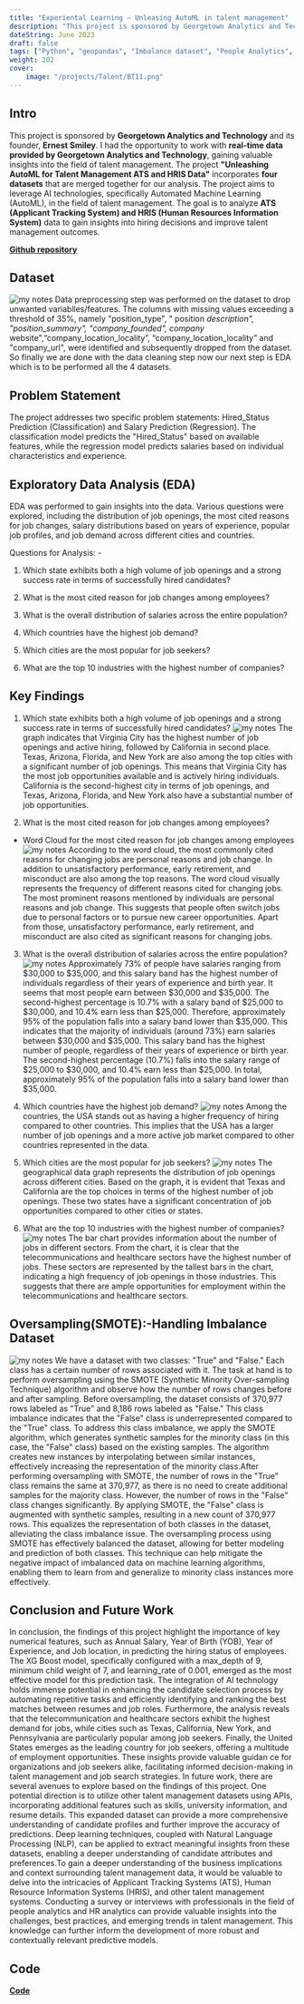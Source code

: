 ```yaml
---
title: "Experiental Learning – Unleasing AutoML in talent management"
description: "This project is sponsored by Georgetown Analytics and Technology and goal is to predict the hiring status of the candidates"
dateString: June 2023
draft: false
tags: ["Python", "geopandas", "Imbalance dataset", "People Analytics", "Talent Management", "Machine learning", "Georgetown Analytics and Technology"]
weight: 202
cover:
    image: "/projects/Talent/BT11.png"
---
```


## Intro
This project is sponsored by **Georgetown Analytics and Technology** and its founder, **Ernest Smiley**. I had the opportunity to work with **real-time data provided by Georgetown Analytics and Technology**, gaining valuable insights into the field of talent management. The project **"Unleashing AutoML for Talent Management ATS and HRIS Data"** incorporates **four datasets** that are merged together for our analysis. The project aims to leverage AI technologies, specifically Automated Machine Learning (AutoML), in the field of talent management. The goal is to analyze **ATS (Applicant Tracking System) and HRIS (Human Resources Information System)** data to gain insights into hiring decisions and improve talent management outcomes.

[**Github repository**](https://github.com/Abhiashu10/Unleashing-AutoML-for-Talent-Management.git)

## Dataset
![my notes](/projects/Talent/BT21.png)
Data preprocessing step was performed on the dataset to drop unwanted variablles/features. The columns with missing values exceeding a threshold of 35%, namely "position_type", " position _description", "position_summary", "company_founded", company_ website",“company_location_locality”, “company_location_locality” and "company_url", were identified and subsequently dropped from the dataset. So finally we are done with the data cleaning step now our next step is EDA which is to be performed all the 4 datasets.

## Problem Statement
The project addresses two specific problem statements: Hired_Status Prediction (Classification) and Salary Prediction (Regression). The classification model predicts the "Hired_Status" based on available features, while the regression model predicts salaries based on individual characteristics and experience.

## Exploratory Data Analysis (EDA)
EDA was performed to gain insights into the data. Various questions were explored, including the distribution of job openings, the most cited reasons for job changes, salary distributions based on years of experience, popular job profiles, and job demand across different cities and countries.

Questions for Analysis: -

1. Which state exhibits both a high volume of job openings and a strong success rate in terms of successfully hired candidates?

2. What is the most cited reason for job changes among employees?

3. What is the overall distribution of salaries across the entire population?

4. Which countries have the highest job demand?

5. Which cities are the most popular for job seekers?

6. What are the top 10 industries with the highest number of companies?

## Key Findings
1. Which state exhibits both a high volume of job openings and a strong success rate in terms of successfully hired candidates?
![my notes](/projects/Talent/BT12.png)
The graph indicates that Virginia City has the highest number of job openings and active hiring, followed by California in second place. Texas, Arizona, Florida, and New York are also among the top cities with a significant number of job openings. This means that Virginia City has the most job opportunities available and is actively hiring individuals. California is the second-highest city in terms of job openings, and Texas, Arizona, Florida, and New York also have a substantial number of job opportunities.

2. What is the most cited reason for job changes among employees?
- Word Cloud for the most cited reason for job changes among employees
![my notes](/projects/Talent/Bt14.png)
According to the word cloud, the most commonly cited reasons for changing jobs are personal reasons and job change. In addition to unsatisfactory performance, early retirement, and misconduct are also among the top reasons. The word cloud visually represents the frequency of different reasons cited for changing jobs. The most prominent reasons mentioned by individuals are personal reasons and job change. This suggests that people often switch jobs due to personal factors or to pursue new career opportunities. Apart from those, unsatisfactory performance, early retirement, and misconduct are also cited as significant reasons for changing jobs.


3. What is the overall distribution of salaries across the entire population?
![my notes](/projects/Talent/BT13.png)
Approximately 73% of people have salaries ranging from $30,000 to $35,000, and this salary band has the highest number of individuals regardless of their years of experience and birth year. It seems that most people earn between $30,000 and $35,000. The second-highest percentage is 10.7% with a salary band of $25,000 to $30,000, and 10.4% earn less than $25,000. Therefore, approximately 95% of the population falls into a salary band lower than $35,000. This indicates that the majority of individuals (around 73%) earn salaries between $30,000 and $35,000. This salary band has the highest number of people, regardless of their years of experience or birth year. The second-highest percentage (10.7%) falls into the salary range of $25,000 to $30,000, and 10.4% earn less than $25,000. In total, approximately 95% of the population falls into a salary band lower than $35,000.

4. Which countries have the highest job demand?
![my notes](/projects/Talent/BT18.png)
Among the countries, the USA stands out as having a higher frequency of hiring compared to other countries. This implies that the USA has a larger number of job openings and a more active job market compared to other countries represented in the data.

5. Which cities are the most popular for job seekers?
![my notes](/projects/Talent/BT17.png)
The geographical data graph represents the distribution of job openings across different cities. Based on the graph, it is evident that Texas and California are the top choices in terms of the highest number of job openings. These two states have a significant concentration of job opportunities compared to other cities or states.

6. What are the top 10 industries with the highest number of companies?
![my notes](/projects/Talent/BT19.png)
The bar chart provides information about the number of jobs in different sectors. From the chart, it is clear that the telecommunications and healthcare sectors have the highest number of jobs. These sectors are represented by the tallest bars in the chart, indicating a high frequency of job openings in those industries. This suggests that there are ample opportunities for employment within the telecommunications and healthcare sectors.

## Oversampling(SMOTE):-Handling Imbalance Dataset
![my notes](/projects/Talent/BT20.png)
We have a dataset with two classes: "True" and "False." Each class has a certain number of rows associated with it. The task at hand is to perform oversampling using the SMOTE (Synthetic Minority Over-sampling Technique) algorithm and observe how the number of rows changes before and after sampling.
Before oversampling, the dataset consists of 370,977 rows labeled as "True" and 8,186 rows labeled as "False." This class imbalance indicates that the "False" class is underrepresented compared to the "True" class.
To address this class imbalance, we apply the SMOTE algorithm, which generates synthetic samples for the minority class (in this case, the "False" class) based on the existing samples. The algorithm creates new instances by interpolating between similar instances, effectively increasing the representation of the minority class.After performing oversampling with SMOTE, the number of rows in the "True" class remains the same at 370,977, as there is no need to create additional samples for the majority class.
However, the number of rows in the "False" class changes significantly. By applying SMOTE, the "False" class is augmented with synthetic samples, resulting in a new count of 370,977 rows. This equalizes the representation of both classes in the dataset, alleviating the class imbalance issue.
The oversampling process using SMOTE has effectively balanced the dataset, allowing for better modeling and prediction of both classes. This technique can help mitigate the negative impact of imbalanced data on machine learning algorithms, enabling them to learn from and generalize to minority class instances more effectively.

## Conclusion and Future Work
In conclusion, the findings of this project highlight the importance of key numerical features, such as Annual Salary, Year of Birth (YOB), Year of Experience, and Job location, in predicting the hiring status of employees. The XG Boost model, specifically configured with a max_depth of 9, minimum child weight of 7, and learning_rate of 0.001, emerged as the most effective model for this prediction task. The integration of AI technology holds immense potential in enhancing the candidate selection process by automating repetitive tasks and efficiently identifying and ranking the best matches between resumes and job roles. Furthermore, the analysis reveals that the telecommunication and healthcare sectors exhibit the highest demand for jobs, while cities such as Texas, California, New York, and Pennsylvania are particularly popular among job seekers. Finally, the United States emerges as the leading country for job seekers, offering a multitude of employment opportunities. These insights provide valuable guidan ce for organizations and job seekers alike, facilitating informed decision-making in talent management and job search strategies.
In future work, there are several avenues to explore based on the findings of this project. One potential direction is to utilize other talent management datasets using APIs, incorporating additional features such as skills, university information, and resume details. This expanded dataset can provide a more comprehensive understanding of candidate profiles and further improve the accuracy of predictions. Deep learning techniques, coupled with Natural Language Processing (NLP), can be applied to extract meaningful insights from these datasets, enabling a deeper understanding of candidate attributes and preferences.To gain a deeper understanding of the business implications and context surrounding talent management data, it would be valuable to delve into the intricacies of Applicant Tracking Systems (ATS), Human Resource Information Systems (HRIS), and other talent management systems. Conducting a survey or interviews with professionals in the field of people analytics and HR analytics can provide valuable insights into the challenges, best practices, and emerging trends in talent management. This knowledge can further inform the development of more robust and contextually relevant predictive models.

## Code
[**Code**](https://github.com/Abhiashu10/Unleashing-AutoML-for-Talent-Management/blob/1b99a8fe1aeeb05a50bc0524322056e4939726d8/Unleashing%20AutoML%20for%20Talent%20Management%20-%20Capstone.ipynb)